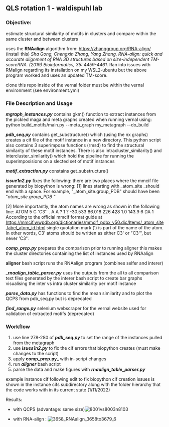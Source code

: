 ## QLS rotation 1 - waldispuhl lab

### Objective:
estimate structural similarity of motifs in clusters and compare within the same cluster and between clusters

uses the __RNAalign__ algorithm from: <https://zhanggroup.org/RNA-align/> (install this)
_Sha Gong, Chengxin Zhang, Yang Zhang. RNA-align: quick and accurate alignment of RNA 3D structures based on size-independent TM-scoreRNA. (2019) Bioinformatics, 35: 4459-4461._
Ran into issues with RMalign regarding its installation on my WSL2-ubuntu but the above program worked and uses an updated TM-score.

clone this repo inside of the vernal folder
must be within the vernal environment (see environment.yml)

### File Description and Usage

___mgraph_instances.py___ contains gkm() function to extract instances from the pickled maga and meta graphs created when running vernal using: python build_motifs/main.py --meta_graph my_metagraph --do_build

___pdb_seq.py___ contains get_substructure() which (using the nx graphs) creates a cif file of the motif instance in a new directory.
This python script also contains 3 superimpose functions (rmsd) to find the structural similarity of these motif instances.
There is also intracluster_similarity() and intercluster_similarity() which hold the pipeline for running the superimposisions on a slected set of motif instances

___motif_extraction.py___ constains get_substructure()

___issue1n2.py___ fixes the following:
there are two places where the mmcif file generated by biopython is wrong:
[1] lines starting with _atom_site _should end with a space. For example,
"_atom_site.group_PDB"
should have been
"_atom_site.group_PDB "_

[2] More importantly, the atom names are wrong as shown in the following line:
ATOM 5     C 'C3'' . A A ? 1    ? -30.533  86.018  226.428 1.0 143.9  6    DA 1
According to the official mmcif format guide at
https://mmcif.wwpdb.org/dictionaries/mmcif_pdbx_v50.dic/Items/_atom_site.label_atom_id.html
single quotation mark (') is part of the name of the atom. In other words, C3' atoms should be written as either C3' or "C3'", but never 'C3''.

___comp_prep.py___ prepares the comparison prior to running aligner this makes the cluster directories containing the list of instances used by RNAalign

____aligner____ bash script runs the RNAalign program (combines selfer and interer)

____rnaalign_table_parser.py___ uses the outputs from the all to all comparison text files generated by the interer bash script to create bar graphs visualising the inter vs intra cluster similarity per motif instance

___parse_data.py___ has functions to find the mean similarity and to plot the QCPS from pdb_seq.py but is deprecated

___find_range.py___ selenium webscraper for the vernal website used for validation of extracted motifs (deprecated)

### Workflow
1. use line 278-280 of ___pdb_seq.py___ to set the range of the instances pulled from the metagraph
2. use ___isues1n2.py___ to fix the cif errors that biopython creates (must make changes to the script)
3. apply __comp_prep.py___ with in-script changes 
4. run ___aligner___ bash script
5. parse the data and make figures with ___rnaalign_table_parser.py___

example instance cif following edit to fix biopython cif creation issues is shown in the instance cifs subdirectory along with the folder hierarchy that the code works with in its current state (1/11/2022)

Results:
* with QCPS (advantage: same size)![8001vs8003n8103](https://user-images.githubusercontent.com/78826185/149050915-a61cd4c7-a036-41be-9e4d-49c4514abb64.png)

* with RNA-align : ![3658_RNAalign_3658to3679_6](https://user-images.githubusercontent.com/78826185/149050945-75ac601b-fab4-4477-a656-3fbc2a280924.png)
